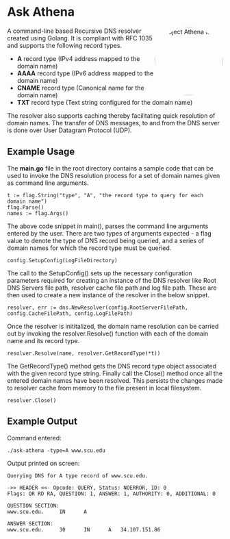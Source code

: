 # Ask Athena

<img src="https://mkbalaji.pages.dev/project-athena/project-athena.png" style="border-radius:50%" align="right" width="159px" alt="Project Athena logo">

A command-line based Recursive DNS resolver created using Golang. It is compliant with RFC 1035 and supports the following record types.

- **A** record type (IPv4 address mapped to the domain name)
- **AAAA** record type (IPv6 address mapped to the domain name)
- **CNAME** record type (Canonical name for the domain name)
- **TXT** record type (Text string configured for the domain name)

The resolver also supports caching thereby facilitating quick resolution of domain names. The transfer of DNS messages, to and from the DNS server is done over User Datagram Protocol (UDP).

## Example Usage

The **main.go** file in the root directory contains a sample code that can be used to invoke the DNS resolution process for a set of domain names given as command line arguments.

```text
t := flag.String("type", "A", "the record type to query for each domain name")
flag.Parse()
names := flag.Args()
```

The above code snippet in main(), parses the command line arguments entered by the user. There are two types of arguments expected - a flag value to denote the type of DNS record being queried, and a series of domain names for which the record type must be queried.

```text
config.SetupConfig(LogFileDirectory)
```

The call to the SetupConfig() sets up the necessary configuration parameters required for creating an instance of the DNS resolver like Root DNS Servers file path, resolver cache file path and log file path. These are then used to create a new instance of the resolver in the below snippet.

```text
resolver, err := dns.NewResolver(config.RootServerFilePath, config.CacheFilePath, config.LogFilePath)
```

Once the resolver is inititalized, the domain name resolution can be carried out by invoking the resolver.Resolve() function with each of the domain name and its record type.

```text
resolver.Resolve(name, resolver.GetRecordType(*t))
```

The GetRecordType() method gets the DNS record type object associated with the given record type string. Finally call the Close() method once all the entered domain names have been resolved. This persists the changes made to resolver cache from memory to the file present in local filesystem.

```text
resolver.Close()
```

## Example Output

Command entered: 

```text
./ask-athena -type=A www.scu.edu
```

Output printed on screen:

```text
Querying DNS for A type record of www.scu.edu.

->> HEADER <<- Opcode: QUERY, Status: NOERROR, ID: 0
Flags: QR RD RA, QUESTION: 1, ANSWER: 1, AUTHORITY: 0, ADDITIONAL: 0

QUESTION SECTION:
www.scu.edu. 	 IN 	 A

ANSWER SECTION:
www.scu.edu. 	 30 	 IN 	 A 	 34.107.151.86

```